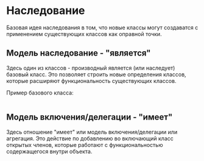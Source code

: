 # Наследование

Базовая идея наследования в том, что новые классы могут создаватся с применением существующих классов как оправной точки. 

## Модель наследование - "является"

Здесь один из классов - производный является (или наследует) базовый класс. Это позволяет строить новые определения классов, которые расширяют функциональность существующих классов.

Пример базового класса:
```csharp

```




## Модель включения/делегации - "имеет"

Здесь отношение "имеет" или модель включения/делегации или агрегация. Это действие по добавлению во включающий класс открытых членов, которые работают с функциональностью содержащегося внутри объекта.

